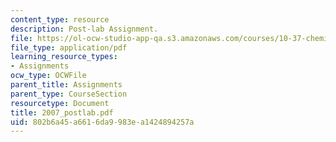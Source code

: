 ```yaml
---
content_type: resource
description: Post-lab Assignment.
file: https://ol-ocw-studio-app-qa.s3.amazonaws.com/courses/10-37-chemical-and-biological-reaction-engineering-spring-2007/802b6a45a6616da9983ea1424894257a_2007_postlab.pdf
file_type: application/pdf
learning_resource_types:
- Assignments
ocw_type: OCWFile
parent_title: Assignments
parent_type: CourseSection
resourcetype: Document
title: 2007_postlab.pdf
uid: 802b6a45-a661-6da9-983e-a1424894257a
---
```

